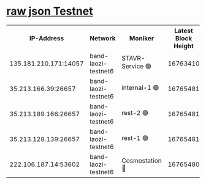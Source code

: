 
[raw json Testnet](https://rpc-check.bandt.stavr.tech/bandt/rpcbandt_result.json)
=

<table><tr><th>IP-Address</th><th>Network</th><th>Moniker</th><th>Latest Block Height</th><th>Earliest Block Height</th><th>Catching Up</th><th>Tx Index</th><th>Voting Power</th><th>Scan Time</th></tr><tr><td>135.181.210.171:14057</td><td>band-laozi-testnet6</td><td>STAVR-Service 🟢</td><td>16763410</td><td>15322501</td><td>False</td><td>on</td><td>0</td><td>2024-03-14T02:05:47.969644629UTC</td></tr><tr><td>35.213.166.39:26657</td><td>band-laozi-testnet6</td><td>internal-1 🟢</td><td>16765481</td><td>16665481</td><td>False</td><td>on</td><td>0</td><td>2024-03-14T02:05:50.221118694UTC</td></tr><tr><td>35.213.189.166:26657</td><td>band-laozi-testnet6</td><td>rest-2 🟢</td><td>16765481</td><td>16665481</td><td>False</td><td>on</td><td>0</td><td>2024-03-14T02:05:51.140564194UTC</td></tr><tr><td>35.213.128.139:26657</td><td>band-laozi-testnet6</td><td>rest-1 🟢</td><td>16765481</td><td>16665481</td><td>False</td><td>on</td><td>0</td><td>2024-03-14T02:05:52.069753366UTC</td></tr><tr><td>222.106.187.14:53602</td><td>band-laozi-testnet6</td><td>Cosmostation 🔴</td><td>16765480</td><td>16668001</td><td>False</td><td>on</td><td>2203686</td><td>2024-03-14T02:05:49.289714120UTC</td></tr></table>
